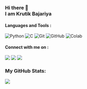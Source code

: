 ### Hi there 👋 <br> I am Krutik Bajariya

#### Languages and Tools :
![Python](https://img.shields.io/badge/-Python-black?style=flat-square&logo=Python)
![C](https://img.shields.io/badge/-C-00599C?style=flat-square&logo=c)
![Git](https://img.shields.io/badge/-Git-black?style=flat-square&logo=git)
![GitHub](https://img.shields.io/badge/-GitHub-181717?style=flat-square&logo=github)
![Colab](https://img.shields.io/badge/-Colab-181717?style=flat-square&logo=google_colab)

#### Connect with me on :
<!-- [<img src="https://img.shields.io/badge/twitter-%231DA1F2.svg?&style=for-the-badge&logo=twitter&logoColor=white" />](https://twitter.com/krutik_bajariya)  -->
[<img src="https://img.shields.io/badge/linkedin-%230077B5.svg?&style=for-the-badge&logo=linkedin&logoColor=white" />](https://www.linkedin.com/in/krutik-bajariya-8a4b6b158/) 
[<img src = "https://img.shields.io/badge/instagram-%23EE157B.svg?&style=for-the-badge&logo=instagram&logoColor=white">](https://www.instagram.com/krutik_bajariya/)
[<img src ="https://img.shields.io/badge/Gmail-%23E4405F.svg?&style=for-the-badge&logo=gmail&logoColor=white">](mailto:krutikbajariya123@gmail.com)

### My GitHub Stats:
<p>
    <img src="https://github-readme-stats.vercel.app/api?username=bajariyakrutik&show_icons=true&theme=tokyonight&line_height=40&count_private=true&include_all_commits=true">
    <!--<img src="https://github-readme-stats.vercel.app/api/top-langs/?username=bajariyakrutik&theme=tokyonight">-->
</p>




<!--
**bajariyakrutik/bajariyakrutik** is a ✨ _special_ ✨ repository because its `README.md` (this file) appears on your GitHub profile.

Here are some ideas to get you started:

- 🔭 I’m currently working on ...
- 🌱 I’m currently learning ...
- 👯 I’m looking to collaborate on ...
- 🤔 I’m looking for help with ...
- 💬 Ask me about ...
- 📫 How to reach me: ...
- 😄 Pronouns: ...
- ⚡ Fun fact: ...
-->
